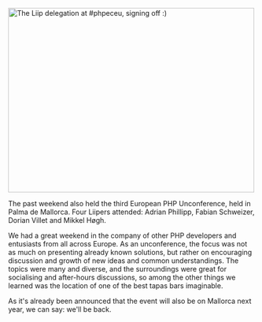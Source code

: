 <a href="https://www.flickr.com/photos/mikkelhoegh/14190237286" title="The Liip delegation at #phpeceu, signing off :) by Mikkel Høgh, on Flickr"><img src="https://farm3.staticflickr.com/2939/14190237286_9c2f63ff99.jpg" width="500" height="375" alt="The Liip delegation at #phpeceu, signing off :)"></a>

The past weekend also held the third European PHP Unconference, held in Palma de Mallorca.
Four Liipers attended: Adrian Phillipp, Fabian Schweizer, Dorian Villet and Mikkel Høgh.

We had a great weekend in the company of other PHP developers and entusiasts from all across Europe. As an unconference, the focus was not as much on presenting already known solutions, but rather on encouraging discussion and growth of new ideas and common understandings. The topics were many and diverse, and the surroundings were great for socialising and after-hours discussions, so among the other things we learned was the location of one of the best tapas bars imaginable.

As it's already been announced that the event will also be on Mallorca next year, we can say: we'll be back.

